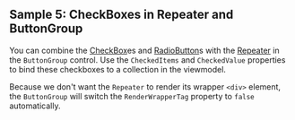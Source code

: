 ## Sample 5: CheckBoxes in Repeater and ButtonGroup

You can combine the [CheckBox](~/controls/bootstrap/CheckBox)es and [RadioButton](~/controls/bootstrap/RadioButton)s with the [Repeater](~/controls/builtin/Repeater) in the `ButtonGroup` control.
Use the `CheckedItems` and `CheckedValue` properties to bind these checkboxes to a collection in the viewmodel.

Because we don't want the `Repeater` to render its wrapper `<div>` element, the `ButtonGroup` will switch the `RenderWrapperTag` property to `false` automatically.


